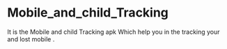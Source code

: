 # Mobile_and_child_Tracking
It is the Mobile and child Tracking apk 
Which help you in the tracking your and lost mobile .
